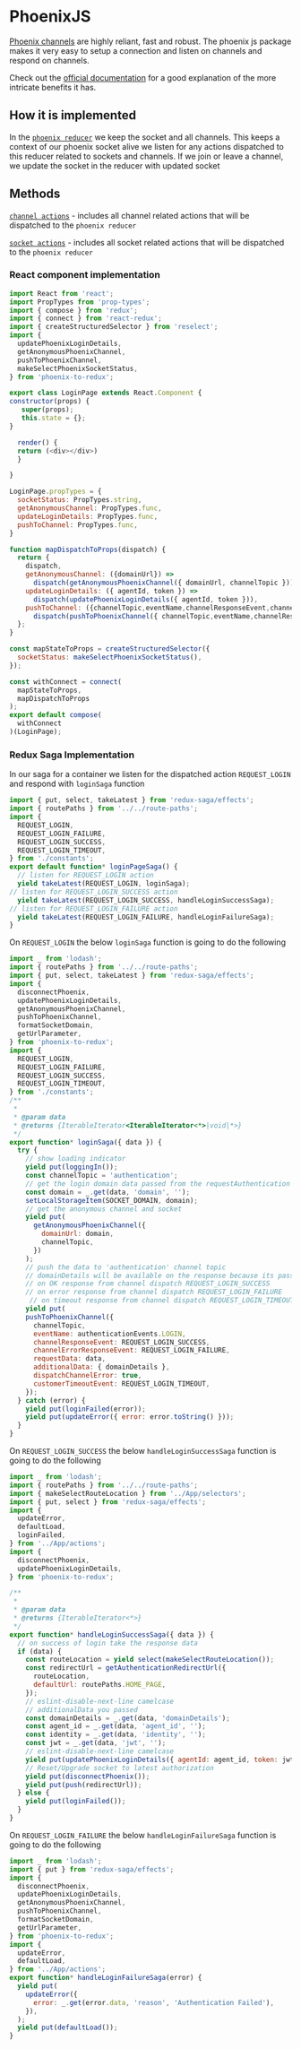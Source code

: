 # PhoenixJS
[Phoenix channels](https://hexdocs.pm/phoenix/channels.html#the-moving-parts) are highly reliant, fast and robust. The phoenix js
package makes it very easy to setup a connection and listen on channels and respond on channels.

Check out the [official documentation](https://hexdocs.pm/phoenix/js/index.html)
for a good explanation of the more intricate benefits it has.

## How it is implemented

In the [`phoenix reducer`](https://github.com/trixtateam/phoenix-to-redux/blob/master/src/reducers/phoenixReducer.js) we keep the socket and all channels. This keeps a context of our phoenix socket alive we
listen for any actions dispatched to this reducer related to sockets and channels. If we join or leave a channel, we update
the socket in the reducer with updated socket

## Methods
[`channel actions`](https://github.com/trixtateam/phoenix-to-redux/blob/master/src/actions/channels/actions.js)  - includes all channel related actions that will be dispatched to the `phoenix reducer`

[`socket actions`](https://github.com/trixtateam/phoenix-to-redux/blob/master/src/actions/sockets/actions.js)  - includes all socket related actions that will be dispatched to the `phoenix reducer`


### React component implementation
```javascript
import React from 'react';
import PropTypes from 'prop-types';
import { compose } from 'redux';
import { connect } from 'react-redux';
import { createStructuredSelector } from 'reselect';
import {
  updatePhoenixLoginDetails,
  getAnonymousPhoenixChannel,
  pushToPhoenixChannel,
  makeSelectPhoenixSocketStatus,
} from 'phoenix-to-redux';

export class LoginPage extends React.Component {
constructor(props) {
   super(props);
   this.state = {};
}

  render() {
  return (<div></div>)
  }

}

LoginPage.propTypes = {
  socketStatus: PropTypes.string,
  getAnonymousChannel: PropTypes.func,
  updateLoginDetails: PropTypes.func,
  pushToChannel: PropTypes.func,
}

function mapDispatchToProps(dispatch) {
  return {
    dispatch,
    getAnonymousChannel: ({domainUrl}) =>
      dispatch(getAnonymousPhoenixChannel({ domainUrl, channelTopic })),
    updateLoginDetails: ({ agentId, token }) =>
      dispatch(updatePhoenixLoginDetails({ agentId, token })),
    pushToChannel: ({channelTopic,eventName,channelResponseEvent,channelErrorResponseEvent,requestData}) =>
      dispatch(pushToPhoenixChannel({ channelTopic,eventName,channelResponseEvent,channelErrorResponseEvent,requestData })),
  };
}

const mapStateToProps = createStructuredSelector({
  socketStatus: makeSelectPhoenixSocketStatus(),
});

const withConnect = connect(
  mapStateToProps,
  mapDispatchToProps
);
export default compose(
  withConnect
)(LoginPage);
```

### Redux Saga Implementation
In our saga for a container we listen for the dispatched action `REQUEST_LOGIN` and respond with `loginSaga` function

```javascript
import { put, select, takeLatest } from 'redux-saga/effects';
import { routePaths } from '../../route-paths';
import {
  REQUEST_LOGIN,
  REQUEST_LOGIN_FAILURE,
  REQUEST_LOGIN_SUCCESS,
  REQUEST_LOGIN_TIMEOUT,
} from './constants';
export default function* loginPageSaga() {
  // listen for REQUEST_LOGIN action
  yield takeLatest(REQUEST_LOGIN, loginSaga);
// listen for REQUEST_LOGIN_SUCCESS action
  yield takeLatest(REQUEST_LOGIN_SUCCESS, handleLoginSuccessSaga);
// listen for REQUEST_LOGIN_FAILURE action
  yield takeLatest(REQUEST_LOGIN_FAILURE, handleLoginFailureSaga);
}
```
On `REQUEST_LOGIN` the below `loginSaga` function is going to do the following

```javascript
import _ from 'lodash';
import { routePaths } from '../../route-paths';
import { put, select, takeLatest } from 'redux-saga/effects';
import {
  disconnectPhoenix,
  updatePhoenixLoginDetails,
  getAnonymousPhoenixChannel,
  pushToPhoenixChannel,
  formatSocketDomain,
  getUrlParameter,
} from 'phoenix-to-redux';
import {
  REQUEST_LOGIN,
  REQUEST_LOGIN_FAILURE,
  REQUEST_LOGIN_SUCCESS,
  REQUEST_LOGIN_TIMEOUT,
} from './constants';
/**
 *
 * @param data
 * @returns {IterableIterator<IterableIterator<*>|void|*>}
 */
export function* loginSaga({ data }) {
  try {
    // show loading indicator
    yield put(loggingIn());
    const channelTopic = 'authentication';
    // get the login domain data passed from the requestAuthentication action
    const domain = _.get(data, 'domain', '');
    setLocalStorageItem(SOCKET_DOMAIN, domain);
    // get the anonymous channel and socket
    yield put(
      getAnonymousPhoenixChannel({
        domainUrl: domain,
        channelTopic,
      })
    );
    // push the data to 'authentication' channel topic
    // domainDetails will be available on the response because its pass as additionalData
    // on OK response from channel dispatch REQUEST_LOGIN_SUCCESS
    // on error response from channel dispatch REQUEST_LOGIN_FAILURE
     // on timeout response from channel dispatch REQUEST_LOGIN_TIMEOUT
    yield put(
    pushToPhoenixChannel({
      channelTopic,
      eventName: authenticationEvents.LOGIN,
      channelResponseEvent: REQUEST_LOGIN_SUCCESS,
      channelErrorResponseEvent: REQUEST_LOGIN_FAILURE,
      requestData: data,
      additionalData: { domainDetails },
      dispatchChannelError: true,
      customerTimeoutEvent: REQUEST_LOGIN_TIMEOUT,
    });
  } catch (error) {
    yield put(loginFailed(error));
    yield put(updateError({ error: error.toString() }));
  }
}
```

On `REQUEST_LOGIN_SUCCESS` the below `handleLoginSuccessSaga` function is going to do the following
```javascript
import _ from 'lodash';
import { routePaths } from '../../route-paths';
import { makeSelectRouteLocation } from '../App/selectors';
import { put, select } from 'redux-saga/effects';
import {
  updateError,
  defaultLoad,
  loginFailed,
} from '../App/actions';
import {
  disconnectPhoenix,
  updatePhoenixLoginDetails,
} from 'phoenix-to-redux';

/**
 *
 * @param data
 * @returns {IterableIterator<*>}
 */
export function* handleLoginSuccessSaga({ data }) {
  // on success of login take the response data
  if (data) {
    const routeLocation = yield select(makeSelectRouteLocation());
    const redirectUrl = getAuthenticationRedirectUrl({
      routeLocation,
      defaultUrl: routePaths.HOME_PAGE,
    });
    // eslint-disable-next-line camelcase
    // additionalData you passed
    const domainDetails = _.get(data, 'domainDetails');
    const agent_id = _.get(data, 'agent_id', '');
    const identity = _.get(data, 'identity', '');
    const jwt = _.get(data, 'jwt', '');
    // eslint-disable-next-line camelcase
    yield put(updatePhoenixLoginDetails({ agentId: agent_id, token: jwt }));
    // Reset/Upgrade socket to latest authorization
    yield put(disconnectPhoenix());
    yield put(push(redirectUrl));
  } else {
    yield put(loginFailed());
  }
}
```

On `REQUEST_LOGIN_FAILURE` the below `handleLoginFailureSaga` function is going to do the following
```javascript
import _ from 'lodash';
import { put } from 'redux-saga/effects';
import {
  disconnectPhoenix,
  updatePhoenixLoginDetails,
  getAnonymousPhoenixChannel,
  pushToPhoenixChannel,
  formatSocketDomain,
  getUrlParameter,
} from 'phoenix-to-redux';
import {
  updateError,
  defaultLoad,
} from '../App/actions';
export function* handleLoginFailureSaga(error) {
  yield put(
    updateError({
      error: _.get(error.data, 'reason', 'Authentication Failed'),
    }),
  );
  yield put(defaultLoad());
}

```

